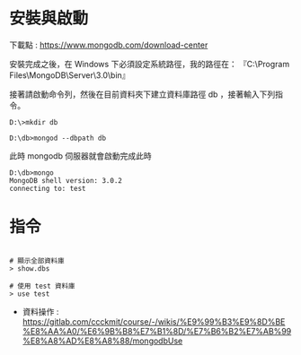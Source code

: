 # 安裝與啟動

下載點 : https://www.mongodb.com/download-center

安裝完成之後，在 Windows 下必須設定系統路徑，我的路徑在： 『C:\Program Files\MongoDB\Server\3.0\bin』

接著請啟動命令列，然後在目前資料夾下建立資料庫路徑 db ，接著輸入下列指令。

```
D:\>mkdir db

D:\db>mongod --dbpath db
```

此時 mongodb 伺服器就會啟動完成此時


```
D:\db>mongo
MongoDB shell version: 3.0.2
connecting to: test
```

# 指令

``` shell

# 顯示全部資料庫
> show.dbs

# 使用 test 資料庫
> use test

```
* 資料操作 :
https://gitlab.com/ccckmit/course/-/wikis/%E9%99%B3%E9%8D%BE%E8%AA%A0/%E6%9B%B8%E7%B1%8D/%E7%B6%B2%E7%AB%99%E8%A8%AD%E8%A8%88/mongodbUse

